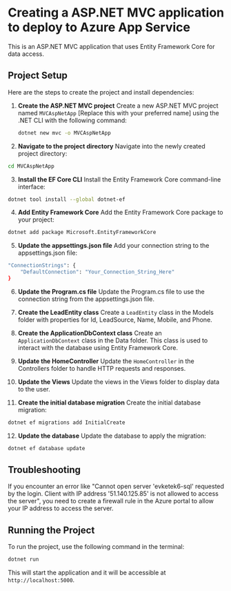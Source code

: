 # Creating a ASP.NET MVC application to deploy to Azure App Service

This is an ASP.NET MVC application that uses Entity Framework Core for data access.

## Project Setup

Here are the steps to create the project and install dependencies:

1. **Create the ASP.NET MVC project**
    Create a new ASP.NET MVC project named `MVCAspNetApp` [Replace this with your preferred name] using the .NET CLI with the following command:

    ```bash
    dotnet new mvc -o MVCAspNetApp
    ```

2. **Navigate to the project directory** Navigate into the newly created project directory:
```bash
cd MVCAspNetApp
```

3. **Install the EF Core CLI** Install the Entity Framework Core command-line interface:
```bash
dotnet tool install --global dotnet-ef
```

4. **Add Entity Framework Core** Add the Entity Framework Core package to your project:
```bash
dotnet add package Microsoft.EntityFrameworkCore
```

5. **Update the appsettings.json file** Add your connection string to the appsettings.json file:
```bash
"ConnectionStrings": {
    "DefaultConnection": "Your_Connection_String_Here"
}
```
6. **Update the Program.cs file** Update the Program.cs file to use the connection string from the appsettings.json file.

7. **Create the LeadEntity class** Create a `LeadEntity` class in the Models folder with properties for Id, LeadSource, Name, Mobile, and Phone.

8. **Create the ApplicationDbContext class** Create an `ApplicationDbContext` class in the Data folder. This class is used to interact with the database using Entity Framework Core.

9. **Update the HomeController** Update the `HomeController` in the Controllers folder to handle HTTP requests and responses.

10. **Update the Views** Update the views in the Views folder to display data to the user.

11. **Create the initial database migration** Create the initial database migration:
```bash
dotnet ef migrations add InitialCreate
```

12. **Update the database** Update the database to apply the migration:
```bash
dotnet ef database update
```

## Troubleshooting
If you encounter an error like "Cannot open server 'evketek6-sql' requested by the login. Client with IP address '51.140.125.85' is not allowed to access the server", you need to create a firewall rule in the Azure portal to allow your IP address to access the server.


## Running the Project
To run the project, use the following command in the terminal:
```bash
dotnet run
```
This will start the application and it will be accessible at `http://localhost:5000`.

